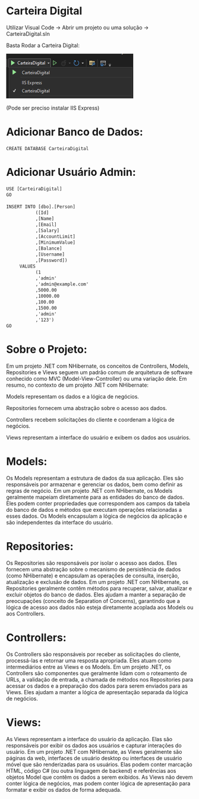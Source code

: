 # Carteira Digital

Utilizar Visual Code 
->
Abrir um projeto ou uma solução
->
CarteiraDigital.sln

Basta Rodar a Carteira Digital:

![alt text](image.png)

(Pode ser preciso instalar IIS Express)

# Adicionar Banco de Dados: 
``` 
CREATE DATABASE CarteiraDigital
```

# Adicionar Usuário Admin:
```
USE [CarteiraDigital]
GO

INSERT INTO [dbo].[Person]
           ([Id]
           ,[Name]
           ,[Email]
           ,[Salary]
           ,[AccountLimit]
           ,[MinimumValue]
           ,[Balance]
           ,[Username]
           ,[Password])
     VALUES
           (1
           ,'admin'
           ,'admin@example.com'
           ,5000.00
           ,10000.00
           ,100.00
           ,1500.00
           ,'admin'
           ,'123')
GO
```

# Sobre o Projeto:

Em um projeto .NET com NHibernate, os conceitos de Controllers, Models, Repositories e Views seguem um padrão comum de arquitetura de software conhecido como MVC (Model-View-Controller) ou uma variação dele. Em resumo, no contexto de um projeto .NET com NHibernate:

Models representam os dados e a lógica de negócios.

Repositories fornecem uma abstração sobre o acesso aos dados.

Controllers recebem solicitações do cliente e coordenam a lógica de negócios.

Views representam a interface do usuário e exibem os dados aos usuários.


# Models:
Os Models representam a estrutura de dados da sua aplicação. Eles são responsáveis por armazenar e gerenciar os dados, bem como definir as regras de negócio. Em um projeto .NET com NHibernate, os Models geralmente mapeiam diretamente para as entidades do banco de dados. Eles podem conter propriedades que correspondem aos campos da tabela do banco de dados e métodos que executam operações relacionadas a esses dados. Os Models encapsulam a lógica de negócios da aplicação e são independentes da interface do usuário.

# Repositories:
Os Repositories são responsáveis por isolar o acesso aos dados. Eles fornecem uma abstração sobre o mecanismo de persistência de dados (como NHibernate) e encapsulam as operações de consulta, inserção, atualização e exclusão de dados. Em um projeto .NET com NHibernate, os Repositories geralmente contêm métodos para recuperar, salvar, atualizar e excluir objetos do banco de dados. Eles ajudam a manter a separação de preocupações (conceito de Separation of Concerns), garantindo que a lógica de acesso aos dados não esteja diretamente acoplada aos Models ou aos Controllers.

# Controllers:
Os Controllers são responsáveis por receber as solicitações do cliente, processá-las e retornar uma resposta apropriada. Eles atuam como intermediários entre as Views e os Models. Em um projeto .NET, os Controllers são componentes que geralmente lidam com o roteamento de URLs, a validação de entrada, a chamada de métodos nos Repositories para acessar os dados e a preparação dos dados para serem enviados para as Views. Eles ajudam a manter a lógica de apresentação separada da lógica de negócios.

# Views:
As Views representam a interface do usuário da aplicação. Elas são responsáveis por exibir os dados aos usuários e capturar interações do usuário. Em um projeto .NET com NHibernate, as Views geralmente são páginas da web, interfaces de usuário desktop ou interfaces de usuário móvel que são renderizadas para os usuários. Elas podem conter marcação HTML, código C# (ou outra linguagem de backend) e referências aos objetos Model que contêm os dados a serem exibidos. As Views não devem conter lógica de negócios, mas podem conter lógica de apresentação para formatar e exibir os dados de forma adequada.
